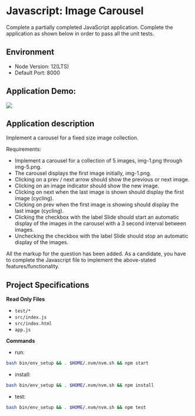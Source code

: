 # Javascript: Image Carousel
Complete a partially completed JavaScript application. Complete the application as shown below in order to pass all the unit tests.

## Environment 

- Node Version: 12(LTS)
- Default Port: 8000

## Application Demo:
![](https://hrcdn.net/s3_pub/istreet-assets/wvnVKubvkl0wA6VMfPi21w/1080335-vanillajs-image-carousel-medium.gif)

## Application description

Implement a carousel for a fixed size image collection.

Requirements:

- Implement a carousel for a collection of 5 images, img-1.png through img-5.png.
- The carousel displays the first image initially, img-1.png.
- Clicking on a prev / next arrow should show the previous or next image.
- Clicking on an image indicator should show the new image. 
- Clicking on next when the last image is shown should display the first image (cycling).
- Clicking on prev when the first image is showing should display the last image (cycling).
- Clicking the checkbox with the label Slide should start an automatic display of the images in the carousel with a 3 second interval between images.
- Unchecking the checkbox with the label Slide should stop an automatic display of the images.

All the markup for the question has been added. As a candidate, you have to complete the Javascript file to implement the above-stated features/functionality.

## Project Specifications

**Read Only Files**
- `test/*`
- `src/index.js`
- `src/index.html`
- `app.js`

**Commands**
- run: 
```bash
bash bin/env_setup && . $HOME/.nvm/nvm.sh && npm start
```
- install: 
```bash
bash bin/env_setup && . $HOME/.nvm/nvm.sh && npm install
```
- test: 
```bash
bash bin/env_setup && . $HOME/.nvm/nvm.sh && npm test
```

